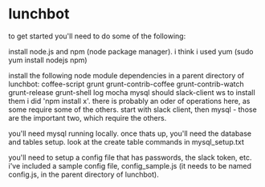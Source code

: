 # lunchbot

to get started you'll need to do some of the following:

install node.js and npm (node package manager). i think i used yum (sudo yum install nodejs npm)

install the following node module dependencies in a parent directory of lunchbot:
coffee-script  grunt  grunt-contrib-coffee  grunt-contrib-watch  grunt-release  grunt-shell  log  mocha  mysql  should  slack-client  ws
to install them i did 'npm install x'. there is probably an oder of operations here, as some require some of the others. start with slack client, then mysql - those are the important two, which require the others.

you'll need mysql running locally. once thats up, you'll need the database and tables setup. look at the create table commands in mysql_setup.txt

you'll need to setup a config file that has passwords, the slack token, etc. i've included a sample config file, config_sample.js (it needs to be named config.js, in the parent directory of lunchbot).
